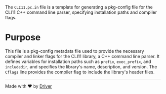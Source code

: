 <!--------------------------------------------------------------------------------->
<!-- IMPORTANT: This file is auto-generated by Driver (https://driver.ai). -------->
<!-- Manual edits may be overwritten on future commits. --------------------------->
<!--------------------------------------------------------------------------------->

The `CLI11.pc.in` file is a template for generating a pkg-config file for the CLI11 C++ command line parser, specifying installation paths and compiler flags.

# Purpose
This file is a pkg-config metadata file used to provide the necessary compiler and linker flags for the CLI11 library, a C++ command line parser. It defines variables for installation paths such as `prefix`, `exec_prefix`, and `includedir`, and specifies the library's name, description, and version. The `Cflags` line provides the compiler flag to include the library's header files.

---
Made with ❤️ by [Driver](https://www.driver.ai/)